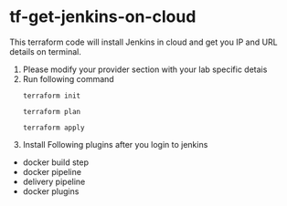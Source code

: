 # tf-get-jenkins-on-cloud
This terraform code will install Jenkins in cloud and get you IP and URL details on terminal. 
1. Please modify your provider section with your lab specific detais
2. Run following command
   ```
   terraform init
   ```
   ```
   terraform plan
   ```
   ```
   terraform apply
    ```
4. Install Following plugins after you login to jenkins
- docker build step
- docker pipeline
- delivery pipeline
- docker plugins 
